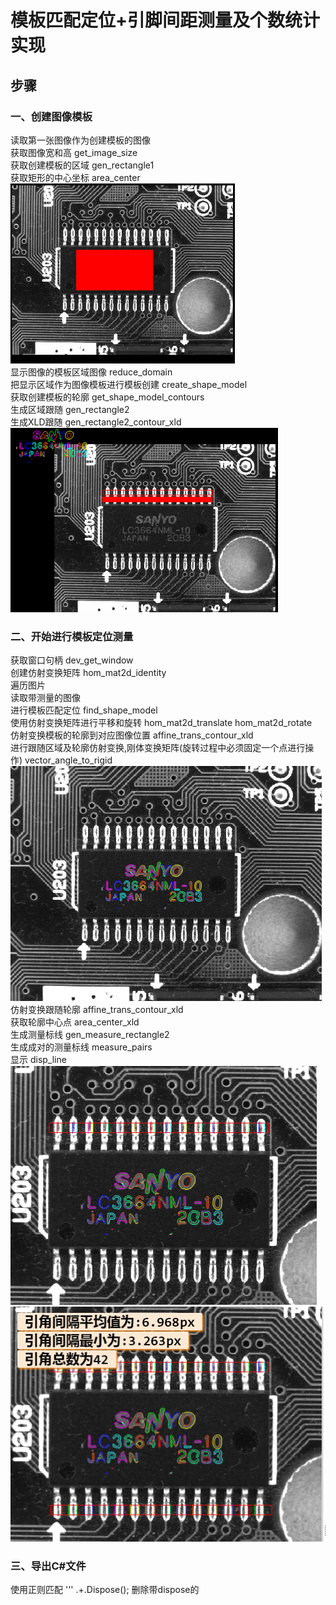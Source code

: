 # 模板匹配定位+引脚间距测量及个数统计实现
## 步骤
### 一、创建图像模板
读取第一张图像作为创建模板的图像  
获取图像宽和高 get_image_size  
获取创建模板的区域 gen_rectangle1  
获取矩形的中心坐标 area_center  
![alt text](image.png)  
显示图像的模板区域图像 reduce_domain  
把显示区域作为图像模板进行模板创建 create_shape_model  
获取创建模板的轮廓 get_shape_model_contours  
生成区域跟随 gen_rectangle2  
生成XLD跟随 gen_rectangle2_contour_xld  
![alt text](image-1.png)  
### 二、开始进行模板定位测量
获取窗口句柄 dev_get_window  
创建仿射变换矩阵 hom_mat2d_identity  
遍历图片  
    读取带测量的图像  
    进行模板匹配定位 find_shape_model  
    使用仿射变换矩阵进行平移和旋转 hom_mat2d_translate hom_mat2d_rotate  
    仿射变换模板的轮廓到对应图像位置 affine_trans_contour_xld  
    进行跟随区域及轮廓仿射变换,刚体变换矩阵(旋转过程中必须固定一个点进行操作) vector_angle_to_rigid  
    ![alt text](image-2.png)  
    仿射变换跟随轮廓 affine_trans_contour_xld  
    获取轮廓中心点 area_center_xld  
    生成测量标线 gen_measure_rectangle2  
    生成成对的测量标线 measure_pairs  
    显示 disp_line  
![alt text](image-3.png)  
    ![alt text](image-4.png)  

### 三、导出C#文件
使用正则匹配
''' .+\.Dispose\(\);
删除带dispose的



